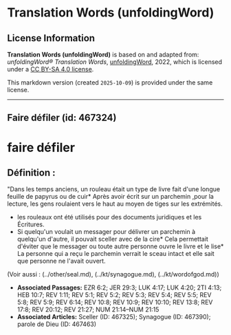 # Translation Words (unfoldingWord)

## License Information

**Translation Words (unfoldingWord)** is based on and adapted from: _unfoldingWord® Translation Words_, [unfoldingWord](https://unfoldingword.org/utw), 2022, which is licensed under a [CC BY-SA 4.0 license](https://creativecommons.org/licenses/by-sa/4.0/legalcode.en).

This markdown version (created `2025-10-09`) is provided under the same license.



--------------------------------

## Faire défiler (id: 467324)

faire défiler
=============

Définition :
------------

"Dans les temps anciens, un rouleau était un type de livre fait d'une longue feuille de papyrus ou de cuir\* Après avoir écrit sur un parchemin ,pour la lecture, les gens roulaient vers le haut au moyen de tiges sur les extrémités.

* les rouleaux ont été utilisés pour des documents juridiques et les Écritures.
* Si quelqu'un voulait un messager pour délivrer un parchemin à quelqu'un d'autre, il pouvait sceller avec de la cire\* Cela permettait d'éviter que le messager ou toute autre personne ouvre le livre et le lise\* La personne qui a reçu le parchemin verrait le sceau intact et elle sait que personne ne l'avait ouvert.

(Voir aussi : (../other/seal.md), (../kt/synagogue.md), (../kt/wordofgod.md))

* **Associated Passages:** EZR 6:2; JER 29:3; LUK 4:17; LUK 4:20; 2TI 4:13; HEB 10:7; REV 1:11; REV 5:1; REV 5:2; REV 5:3; REV 5:4; REV 5:5; REV 5:8; REV 5:9; REV 6:14; REV 10:8; REV 10:9; REV 10:10; REV 13:8; REV 17:8; REV 20:12; REV 21:27; NUM 21:14–NUM 21:15
* **Associated Articles:** Sceller (ID: 467325); Synagogue (ID: 467390); parole de Dieu (ID: 467463)

